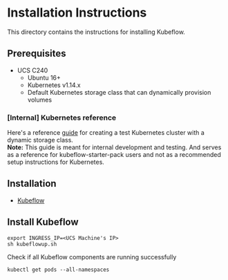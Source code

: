 # Installation Instructions

This directory contains the instructions for installing Kubeflow. 

## Prerequisites

- UCS C240
	* Ubuntu 16+
	* Kubernetes v1.14.x
	* Default Kubernetes storage class that can dynamically provision volumes

### [Internal] Kubernetes reference
Here's a  reference [guide](k8sup.md) for creating a test Kubernetes cluster with a dynamic storage class. <br>
**Note:** This guide is meant for internal development and testing. And serves as a reference for kubeflow-starter-pack users and not as a recommended setup instructions for Kubernetes.

## Installation

- [Kubeflow](#kubeflow)

## <a id=kubeflow></a> Install Kubeflow
	export INGRESS_IP=<UCS Machine's IP>
	sh kubeflowup.sh

Check if all Kubeflow components are running successfully

	kubectl get pods --all-namespaces
